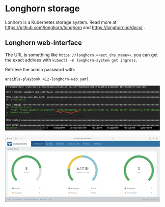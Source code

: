 # Longhorn storage

Lonhorn is a Kubernetes storage system. Read more at https://github.com/longhorn/longhorn
and https://longhorn.io/docs/ .

## Longhorn web-interface

The URL is something like `https://longhorn.<<ext_dns_name>>`, 
you can get the exact address with `kubectl -n longhorn-system get ingress`.

Retrieve the admin password with:

```
ansible-playbook 412-longhorn-web.yaml
```

![](screenshot3.png "")

![](longhorn.png "")

